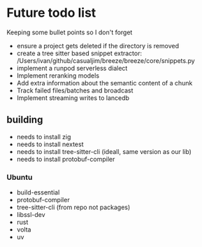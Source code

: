 # Future todo list

Keeping some bullet points so I don't forget

* ensure a project gets deleted if the directory is removed
* create a tree sitter based snippet extractor: /Users/ivan/github/casualjim/breeze/breeze/core/snippets.py
* implement a runpod serverless dialect
* Implement reranking models
* Add extra information about the semantic content of a chunk
* Track failed files/batches and broadcast
* Implement streaming writes to lancedb

## building

* needs to install zig
* needs to install nextest
* needs to install tree-sitter-cli (ideall, same version as our lib)
* needs to install protobuf-compiler

### Ubuntu

* build-essential
* protobuf-compiler
* tree-sitter-cli (from repo not packages)
* libssl-dev
* rust
* volta
* uv
